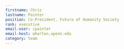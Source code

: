 ```yaml
---
firstname: Chris
lastname: Painter
position: Co-President, Future of Humanity Society
rank: executive
email-user: cpainter
email-host: wharton.upenn.edu
category: team
---
```

